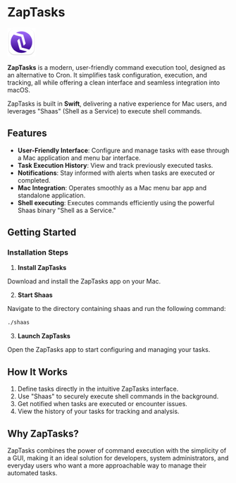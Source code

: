 # ZapTasks

![ZapTasks Logo](./logo/AppIconsDock/zaptasks_64.png)

**ZapTasks** is a modern, user-friendly command execution tool, designed as an alternative to Cron. It simplifies task configuration, execution, and tracking, all while offering a clean interface and seamless integration into macOS.

ZapTasks is built in **Swift**, delivering a native experience for Mac users, and leverages "Shaas" (Shell as a Service) to execute shell commands.

## Features

* **User-Friendly Interface**: Configure and manage tasks with ease through a Mac application and menu bar interface.
* **Task Execution History**: View and track previously executed tasks.
* **Notifications**: Stay informed with alerts when tasks are executed or completed.
* **Mac Integration**: Operates smoothly as a Mac menu bar app and standalone application.
* **Shell executing**: Executes commands efficiently using the powerful Shaas binary "Shell as a Service."

## Getting Started

### Installation Steps

1. **Install ZapTasks**

Download and install the ZapTasks app on your Mac.

2. **Start Shaas**

Navigate to the directory containing shaas and run the following command:

```bash
./shaas
```

3. **Launch ZapTasks**

Open the ZapTasks app to start configuring and managing your tasks.

## How It Works

1. Define tasks directly in the intuitive ZapTasks interface.
2. Use "Shaas" to securely execute shell commands in the background.
3. Get notified when tasks are executed or encounter issues.
4. View the history of your tasks for tracking and analysis.

## Why ZapTasks?

ZapTasks combines the power of command execution with the simplicity of a GUI, making it an ideal solution for developers, system administrators, and everyday users who want a more approachable way to manage their automated tasks.